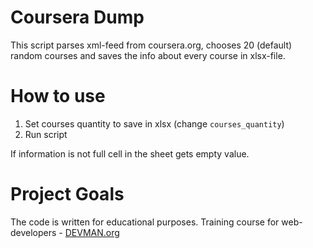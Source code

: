 # Coursera Dump

This script parses xml-feed from coursera.org, chooses 20 (default) random courses and saves the info about every
course in xlsx-file.

# How to use

1. Set courses quantity to save in xlsx (change `courses_quantity`)
2. Run script

If information is not full cell in the sheet gets empty value.

# Project Goals

The code is written for educational purposes. Training course for web-developers - [DEVMAN.org](https://devman.org)
